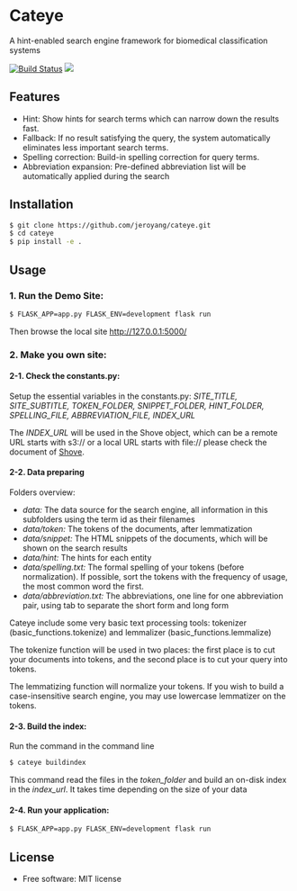 # Cateye

A hint-enabled search engine framework for biomedical classification systems

[![Build Status](https://travis-ci.org/jeroyang/cateye.svg?branch=master)](https://travis-ci.org/jeroyang/cateye)
[![](https://img.shields.io/pypi/v/cateye.svg)](https://pypi.python.org/pypi/cateye)

## Features
- Hint: Show hints for search terms which can narrow down the results fast.
- Fallback: If no result satisfying the query, the system automatically eliminates less important search terms.
- Spelling correction: Build-in spelling correction for query terms.
- Abbreviation expansion: Pre-defined abbreviation list will be automatically applied during the search

## Installation

```bash
$ git clone https://github.com/jeroyang/cateye.git
$ cd cateye
$ pip install -e .
```

## Usage

### 1. Run the Demo Site:
```bash
$ FLASK_APP=app.py FLASK_ENV=development flask run
```
Then browse the local site http://127.0.0.1:5000/

### 2. Make you own site:

#### 2-1. Check the constants.py:
Setup the essential variables in the constants.py:
*SITE_TITLE, SITE_SUBTITLE, TOKEN_FOLDER, SNIPPET_FOLDER, HINT_FOLDER, SPELLING_FILE, ABBREVIATION_FILE, INDEX_URL*

The *INDEX_URL* will be used in the Shove object, which can be a remote URL starts with s3:// or a local URL starts with file:// please check the document of [Shove](https://pypi.org/project/shove/).
#### 2-2. Data preparing
Folders overview:
  - *data:* The data source for the search engine, all information in this subfolders using the term id as their filenames
  - *data/token:* The tokens of the documents, after lemmatization
  - *data/snippet:* The HTML snippets of the documents, which will be shown on the search results
  - *data/hint:* The hints for each entity
  - *data/spelling.txt:* The formal spelling of your tokens (before normalization). If possible, sort the tokens with the frequency of usage, the most common word the first.
  - *data/abbreviation.txt:* The abbreviations, one line for one abbreviation pair, using tab to separate the short form and long form

Cateye include some very basic text processing tools:
tokenizer (basic_functions.tokenize) and lemmalizer (basic_functions.lemmalize)

The tokenize function will be used in two places: the first place is to cut your documents into tokens, and the second place is to cut your query into tokens.

The lemmatizing function will normalize your tokens. If you wish to build a case-insensitive search engine, you may use lowercase lemmatizer on the tokens.

#### 2-3. Build the index:
Run the command in the command line
```bash
$ cateye buildindex
```
This command read the files in the *token_folder* and build an on-disk index in the *index_url*. It takes time depending on the size of your data

#### 2-4. Run your application:
```bash
$ FLASK_APP=app.py FLASK_ENV=development flask run
```

## License
* Free software: MIT license
